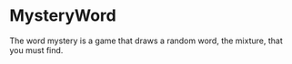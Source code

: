 # MysteryWord
The word mystery is a game that draws a random word, the mixture, that you must find.
